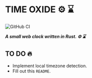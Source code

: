 # TIME OXIDE :gear: :hourglass:

![GitHub CI](https://github.com/angeldollface/time-oxide/actions/workflows/yew.yml/badge.svg)

***A small web clock written in Rust. :gear: :hourglass:***

## TO DO :fire:

- Implement local timezone detection.
- Fill out this `README`.
